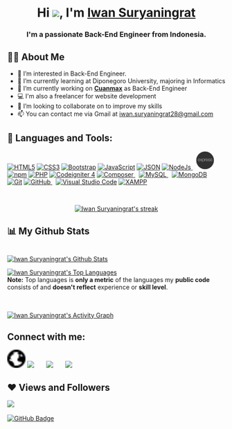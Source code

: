 <h1 align="center">Hi <img src="https://raw.githubusercontent.com/MartinHeinz/MartinHeinz/master/wave.gif" width="30px">, I'm <a href="https://github.com/iwansuryaningrat">Iwan Suryaningrat</a></h1>
<h3 align="center">I'm a passionate Back-End Engineer from Indonesia.</h3>

## 🙋‍♂️ About Me

- 👀 I’m interested in Back-End Engineer.
- 🌱 I’m currently learning at Diponegoro University, majoring in Informatics
- 🔭 I’m currently working on <a href="https://cuanmax.id">**Cuanmax**</a> as Back-End Engineer
- 💻 I'm also a freelancer for website development
- 💞️ I’m looking to collaborate on to improve my skills
- 📫 You can contact me via Gmail at <a href="mailto:iwan.suryaningrat28@gmail.com?">iwan.suryaningrat28@gmail.com</a>
  <br/>

## 🚀 Languages and Tools:

<p align="left"> 
    <!-- HTML New -->
    <a href="https://developer.mozilla.org/en-US/docs/Web/HTML?retiredLocale=id" target="_blank"><img src="https://edent.github.io/SuperTinyIcons/images/svg/html5.svg" width="42" title="HTML5" /></a>
    <!-- CSS New -->
    <a href="https://developer.mozilla.org/en-US/docs/Web/CSS?retiredLocale=id" target="_blank"><img src="https://edent.github.io/SuperTinyIcons/images/svg/css3.svg" width="42" title="CSS3"/></a>
    <!-- Bootstrap New -->
    <a href="https://getbootstrap.com" target="_blank"><img src="https://img.icons8.com/external-tal-revivo-color-tal-revivo/96/000000/external-bootstrap-a-free-and-open-source-css-framework-logo-color-tal-revivo.png" width="42" title="Bootstrap"/></a> 
    <!-- JavaScript New -->
    <a href="https://www.javascript.com/" target="_blank"><img src="https://edent.github.io/SuperTinyIcons/images/svg/javascript.svg" width="42" title="JavaScript" /></a>
    <!-- JSON New -->
    <a href="https://www.json.org/json-en.html" target="_blank"><img src="https://edent.github.io/SuperTinyIcons/images/svg/json.svg" width="42" title="JSON" /></a>
    <!-- Node.js -->
    <a style="padding-right:8px;" href="https://nodejs.org" target="_blank"> <img src="https://github.com/gilbarbara/logos/blob/master/logos/nodejs-icon.svg" width="36" title="NodeJs" /> </a> 
    <!-- ExpressJS -->
    <a style="padding-right:8px;" href="https://expressjs.com/" target="_blank"> <img src="/assets/expressjs.svg" backgound-color="white" width="42px" title="Express" /> </a>
    <!-- NPM New -->
    <a href="https://www.npmjs.com/" target="_blank"><img src="https://edent.github.io/SuperTinyIcons/images/svg/npm.svg" width="42" title="npm" /></a>
    <!-- PHP New -->
    <a href="https://www.php.net/" target="_blank"><img src="https://edent.github.io/SuperTinyIcons/images/svg/php.svg" width="42" title="PHP" /></a> 
    <!-- CodeIgniter New -->
    <a href="https://codeigniter.com/" target="_blank"><img src="https://img.icons8.com/external-tal-revivo-color-tal-revivo/96/000000/external-codeigniter-is-an-open-source-software-rapid-development-web-framework-logo-color-tal-revivo.png" width="42" title="Codeigniter 4"/></a>
    <!-- Composer -->
    <a style="padding-right:8px;" href="https://getcomposer.org/" target="_blank"> <img src="https://github.com/gilbarbara/logos/blob/master/logos/composer.svg" width="32" title="Composer" /> </a> 
    <!-- MySQL -->
    <a style="padding-right:8px;" href="https://www.mysql.com/" target="_blank"> <img src="https://img.icons8.com/fluent/50/000000/mysql-logo.png" width="42" title="MySQL" /> </a>
    <!-- MongoDB -->
    <a style="padding-right:8px;" href="https://www.mongodb.com/" target="_blank"> <img src="https://img.icons8.com/color/48/000000/mongodb.png" width="42" title="MongoDB" /> </a>
    <!-- Git New -->
    <a href="https://git-scm.com/" target="_blank"><img src="https://edent.github.io/SuperTinyIcons/images/svg/git.svg" width="42" title="Git"/></a> 
    <!-- GitHub -->
    <a style="padding-right:8px;" href="https://github.com/" target="_blank"> <img src="https://edent.github.io/SuperTinyIcons/images/svg/github.svg" width="42" title="GitHub" /> </a> 
    <!-- VS Code New -->
    <a href="https://code.visualstudio.com/" target="_blank"><img src="https://edent.github.io/SuperTinyIcons/images/svg/visualstudiocode.svg" width="42" title="Visual Studio Code" /></a>
    <!-- XAMPP -->
    <a href="https://www.apachefriends.org/" target="_blank"><img src="https://github.com/gilbarbara/logos/blob/master/logos/xampp.svg" width="42" title="XAMPP" /></a>
</p>
<br/>

<p align="center">
    <a href="https://github.com/iwansuryaningrat">
        <img title="🔥 Get streak stats for your profile at git.io/streak-stats" alt="Iwan Suryaningrat's streak" src="https://github-readme-streak-stats.herokuapp.com/?user=iwansuryaningrat&theme=vision-friendly-dark&hide_border=true&stroke=0000&background=0e0e0e"/>
    </a>
</p>

## 📊 My Github Stats

<br/>
<a href="https://github.com/iwansuryaningrat"><img alt="Iwan Suryaningrat's Github Stats" src="https://github-readme-stats.vercel.app/api?username=iwansuryaningrat&show_icons=true&count_private=true&title_color=eccb14&text_color=ffffff&icon_color=785eef&hide_border=true&bg_color=0e0e0e" /></a>

<br/>

<a href="https://github.com/iwansuryaningrat"><img alt="Iwan Suryaningrat's Top Languages" src="https://github-readme-stats.vercel.app/api/top-langs/?username=iwansuryaningrat&langs_count=8&count_private=true&layout=compact&theme=vision-friendly-dark&hide_border=true&bg_color=0e0e0e" /></a>
<br/>
<b>Note:</b> Top languages is <b>only a metric</b> of the languages my <b>public code</b> consists of and <b>doesn't reflect</b> experience or <b>skill level</b>.
<br/>
<br/>
<br/>

<a href="https://github.com/iwansuryaningrat"><img alt="Iwan Suryaningrat's Activity Graph" src="https://activity-graph.herokuapp.com/graph?username=iwansuryaningrat&bg_color=0e0e0e&color=eccb14&line=eccb14&point=FFFFFF&area=true&hide_border=true" /></a>

## Connect with me:

<p align="left">

<a href="https://iwansuryaningrat.github.io/"><img src="https://raw.githubusercontent.com/iconic/open-iconic/master/svg/globe.svg" width="42px"/></a>
<a style="padding-right:24px;" href = "https://www.linkedin.com/in/iwan-suryaningrat/"><img src="https://cdn.jsdelivr.net/npm/simple-icons@v3/icons/linkedin.svg" width="42px"/></a>
<a style="padding-right:24px;" href = "https://www.instagram.com/sningrat_/"><img src="https://cdn.jsdelivr.net/npm/simple-icons@v3/icons/instagram.svg" width="42px"/></a>
<a style="padding-right:24px;" href = "https://twitter.com/tagtitikkoma"><img src="https://cdn.jsdelivr.net/npm/simple-icons@v3/icons/twitter.svg" width="42px"/></a>

</p>

## ❤ Views and Followers

<a href="https://github.com/Meghna-DAS/github-profile-views-counter">
    <img src="https://komarev.com/ghpvc/?username=iwansuryaningrat">
</a>
<br/>

<a href="https://github.com/iwansuryaningrat?tab=followers"><img src="https://img.shields.io/github/followers/iwansuryaningrat?label=Followers&style=social" alt="GitHub Badge"></a>
